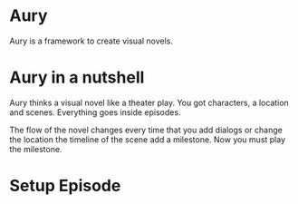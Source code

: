 # Aury

Aury is a framework to create visual novels.

# Aury in a nutshell

Aury thinks a visual novel like a theater play.
You got characters, a location and scenes. Everything goes inside episodes.

The flow of the novel changes every time that you add dialogs or change the location the timeline of the scene add a milestone. Now you must play the milestone.

# Setup Episode